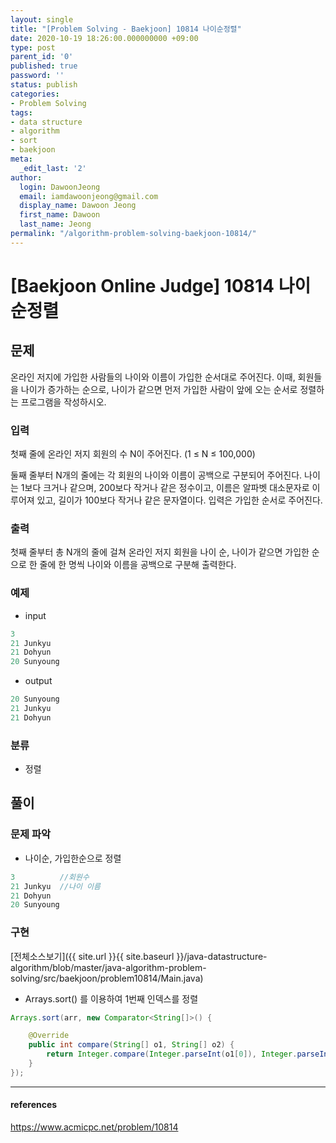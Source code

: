 ```yaml
---
layout: single
title: "[Problem Solving - Baekjoon] 10814 나이순정렬"
date: 2020-10-19 18:26:00.000000000 +09:00
type: post
parent_id: '0'
published: true
password: ''
status: publish
categories:
- Problem Solving
tags:
- data structure
- algorithm
- sort
- baekjoon
meta:
  _edit_last: '2'
author:
  login: DawoonJeong
  email: iamdawoonjeong@gmail.com
  display_name: Dawoon Jeong
  first_name: Dawoon
  last_name: Jeong
permalink: "/algorithm-problem-solving-baekjoon-10814/"
---
```

# [Baekjoon Online Judge] 10814 나이순정렬

## 문제
온라인 저지에 가입한 사람들의 나이와 이름이 가입한 순서대로 주어진다. 이때, 회원들을 나이가 증가하는 순으로, 나이가 같으면 먼저 가입한 사람이 앞에 오는 순서로 정렬하는 프로그램을 작성하시오.

### 입력
첫째 줄에 온라인 저지 회원의 수 N이 주어진다. (1 ≤ N ≤ 100,000)

둘째 줄부터 N개의 줄에는 각 회원의 나이와 이름이 공백으로 구분되어 주어진다. 나이는 1보다 크거나 같으며, 200보다 작거나 같은 정수이고, 이름은 알파벳 대소문자로 이루어져 있고, 길이가 100보다 작거나 같은 문자열이다. 입력은 가입한 순서로 주어진다.

### 출력
첫째 줄부터 총 N개의 줄에 걸쳐 온라인 저지 회원을 나이 순, 나이가 같으면 가입한 순으로 한 줄에 한 명씩 나이와 이름을 공백으로 구분해 출력한다.

### 예제
- input

```java
3
21 Junkyu
21 Dohyun
20 Sunyoung
```

- output

```java
20 Sunyoung
21 Junkyu
21 Dohyun
```

### 분류
- 정렬

## 풀이

### 문제 파악

- 나이순, 가입한순으로 정렬

```java
3          //회원수
21 Junkyu  //나이 이름
21 Dohyun
20 Sunyoung
```


### 구현

[전체소스보기]({{ site.url }}{{ site.baseurl }}/java-datastructure-algorithm/blob/master/java-algorithm-problem-solving/src/baekjoon/problem10814/Main.java)

- Arrays.sort() 를 이용하여 1번째 인덱스를 정렬

```java
Arrays.sort(arr, new Comparator<String[]>() {

    @Override
    public int compare(String[] o1, String[] o2) {
        return Integer.compare(Integer.parseInt(o1[0]), Integer.parseInt(o2[0]));
    }
});
```

---

#### references
<https://www.acmicpc.net/problem/10814>
